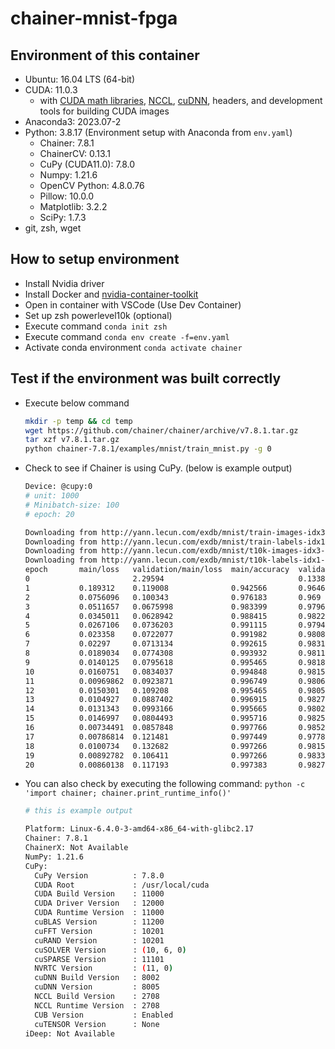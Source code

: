 # chainer-mnist-fpga

## Environment of this container
- Ubuntu: 16.04 LTS (64-bit)
- CUDA: 11.0.3
  - with [CUDA math libraries](https://developer.nvidia.com/gpu-accelerated-libraries), [NCCL](https://developer.nvidia.com/nccl), [cuDNN](https://developer.nvidia.com/cudnn), headers, and development tools for building CUDA images
- Anaconda3: 2023.07-2
- Python: 3.8.17 (Environment setup with Anaconda from `env.yaml`)
  - Chainer: 7.8.1
  - ChainerCV: 0.13.1
  - CuPy (CUDA11.0): 7.8.0
  - Numpy: 1.21.6
  - OpenCV Python: 4.8.0.76
  - Pillow: 10.0.0
  - Matplotlib: 3.2.2
  - SciPy: 1.7.3
- git, zsh, wget

## How to setup environment
- Install Nvidia driver
- Install Docker and [nvidia-container-toolkit](https://docs.nvidia.com/datacenter/cloud-native/container-toolkit/latest/install-guide.html#install-guide)
- Open in container with VSCode (Use Dev Container)
- Set up zsh powerlevel10k (optional)
- Execute command `conda init zsh`
- Execute command `conda env create -f=env.yaml`
- Activate conda environment `conda activate chainer`

## Test if the environment was built correctly
- Execute below command
  ```sh
  mkdir -p temp && cd temp
  wget https://github.com/chainer/chainer/archive/v7.8.1.tar.gz
  tar xzf v7.8.1.tar.gz
  python chainer-7.8.1/examples/mnist/train_mnist.py -g 0
  ```

- Check to see if Chainer is using CuPy. (below is example output)
  ```sh
  Device: @cupy:0
  # unit: 1000
  # Minibatch-size: 100
  # epoch: 20
  
  Downloading from http://yann.lecun.com/exdb/mnist/train-images-idx3-ubyte.gz...
  Downloading from http://yann.lecun.com/exdb/mnist/train-labels-idx1-ubyte.gz...
  Downloading from http://yann.lecun.com/exdb/mnist/t10k-images-idx3-ubyte.gz...
  Downloading from http://yann.lecun.com/exdb/mnist/t10k-labels-idx1-ubyte.gz...
  epoch       main/loss   validation/main/loss  main/accuracy  validation/main/accuracy  elapsed_time
  0                       2.29594                              0.1338                    2.4168        
  1           0.189312    0.119008              0.942566       0.9646                    4.01696       
  2           0.0756096   0.100343              0.976183       0.969                     5.2076        
  3           0.0511657   0.0675998             0.983399       0.9796                    6.40066       
  4           0.0345011   0.0628942             0.988415       0.9822                    7.59733       
  5           0.0267106   0.0736203             0.991115       0.9794                    8.82018       
  6           0.023358    0.0722077             0.991982       0.9808                    10.0149       
  7           0.02297     0.0713134             0.992615       0.9831                    11.2177       
  8           0.0189034   0.0774308             0.993932       0.9811                    12.4066       
  9           0.0140125   0.0795618             0.995465       0.9818                    13.6107       
  10          0.0160751   0.0834037             0.994848       0.9815                    14.8193       
  11          0.00969862  0.0923871             0.996749       0.9806                    16.0138       
  12          0.0150301   0.109208              0.995465       0.9805                    17.2148       
  13          0.0104927   0.0887402             0.996915       0.9827                    18.4342       
  14          0.0131343   0.0993166             0.995665       0.9802                    19.6602       
  15          0.0146997   0.0804493             0.995716       0.9825                    20.8654       
  16          0.00734491  0.0857848             0.997766       0.9852                    22.0978       
  17          0.00786814  0.121481              0.997449       0.9778                    23.3313       
  18          0.0100734   0.132682              0.997266       0.9815                    24.5442       
  19          0.00892782  0.106411              0.997266       0.9833                    25.7678       
  20          0.00860138  0.117193              0.997383       0.9827                    27.0023       
  ```

- You can also check by executing the following command: `python -c 'import chainer; chainer.print_runtime_info()'`
  ```sh
  # this is example output

  Platform: Linux-6.4.0-3-amd64-x86_64-with-glibc2.17
  Chainer: 7.8.1
  ChainerX: Not Available
  NumPy: 1.21.6
  CuPy:
    CuPy Version          : 7.8.0
    CUDA Root             : /usr/local/cuda
    CUDA Build Version    : 11000
    CUDA Driver Version   : 12000
    CUDA Runtime Version  : 11000
    cuBLAS Version        : 11200
    cuFFT Version         : 10201
    cuRAND Version        : 10201
    cuSOLVER Version      : (10, 6, 0)
    cuSPARSE Version      : 11101
    NVRTC Version         : (11, 0)
    cuDNN Build Version   : 8002
    cuDNN Version         : 8005
    NCCL Build Version    : 2708
    NCCL Runtime Version  : 2708
    CUB Version           : Enabled
    cuTENSOR Version      : None
  iDeep: Not Available
  ```